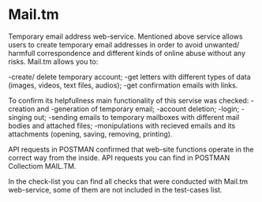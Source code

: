 # Mail.tm
Temporary email address web-service.
Mentioned above service allows users to create temporary email addresses in order to avoid unwanted/ harmfull correspondence and different kinds of online abuse without any risks.
Mail.tm allows you to:

 -create/ delete temporary account; 
 -get letters with different types of data (images, videos, text files, audios);
 -get confirmation emails with links.
 

To confirm its helpfullness main functionality of this servise was checked: 
-creation and 
-generation of temporary email;
-account deletion; 
-login;
-singing out;
-sending emails to temporary mailboxes with different mail bodies and attached files;
-monipulations with recieved emails and its attachments (opening, saving, removing, printing).  


API requests in POSTMAN confirmed that web-site functions operate in the correct way from the inside. API requests you can find in POSTMAN Collectiom MAIL.TM. 

In the check-list you can find all checks that were conducted with Mail.tm web-service, some of them are not included in the test-cases list.
